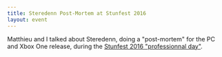 ```yaml
---
title: Steredenn Post-Mortem at Stunfest 2016
layout: event
---
```


Matthieu and I talked about Steredenn, doing a "post-mortem" for the PC and Xbox One release, during the [Stunfest 2016 "professionnal day"](http://www.atlangames.com/actualites/evenement/stunfest-2016-indie-games/).
